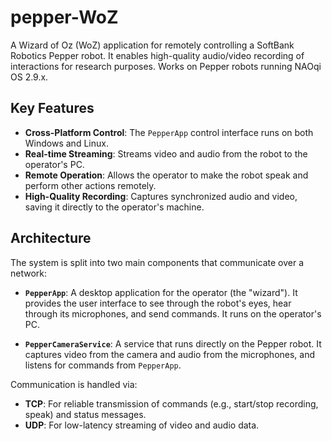 # pepper-WoZ

A Wizard of Oz (WoZ) application for remotely controlling a SoftBank Robotics Pepper robot. It enables high-quality audio/video recording of interactions for research purposes. Works on Pepper robots running NAOqi OS 2.9.x.

## Key Features

-   **Cross-Platform Control**: The `PepperApp` control interface runs on both Windows and Linux.
-   **Real-time Streaming**: Streams video and audio from the robot to the operator's PC.
-   **Remote Operation**: Allows the operator to make the robot speak and perform other actions remotely.
-   **High-Quality Recording**: Captures synchronized audio and video, saving it directly to the operator's machine.

## Architecture

The system is split into two main components that communicate over a network:

-   **`PepperApp`**: A desktop application for the operator (the "wizard"). It provides the user interface to see through the robot's eyes, hear through its microphones, and send commands. It runs on the operator's PC.

-   **`PepperCameraService`**: A service that runs directly on the Pepper robot. It captures video from the camera and audio from the microphones, and listens for commands from `PepperApp`.

Communication is handled via:

-   **TCP**: For reliable transmission of commands (e.g., start/stop recording, speak) and status messages.
-   **UDP**: For low-latency streaming of video and audio data.

